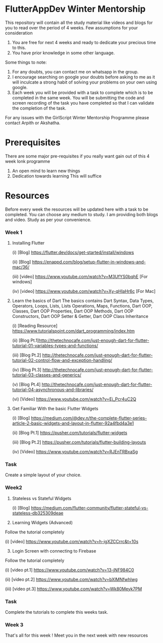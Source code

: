 # FlutterAppDev Winter Mentorship
This repository will contain all the study material like videos and blogs for you to read over the period of 4 weeks. Few assumptions for your consideration
1. You are free for next 4 weeks and ready to dedicate your precious time to this.
2. You have prior knowledge in some other language.

Some things to note:
1. For any doubts, you can contact me on whatsapp in the group.
2. I encourage searching on google your doubts before asking to me as it will inculcate a strong habit of solving your problems on your own using google.
3. Each week you will be provided with a task to complete which is to be completed in the same week. You will be submitting the code and screen recording of the task you have completed so that I can validate the completion of the task.

For any issues with the GirlScript Winter Mentorship Programme please contact Arpith or Akshatha.

# Prerequisites 
There are some major pre-requisites if you really want gain out of this 4 week lonk programme
1. An open mind to learn new things
2. Dedication towards learning
This will suffice 

# Resources 
Before every week the resources will be updated here with a task to be completed. You can choose any medium to study. I am providing both blogs and video. Study as per your convenience.
### Week 1
1. Installing Flutter 
 
   (i) [Blog] https://flutter.dev/docs/get-started/install/windows 
 
   (ii) [Blog] https://enappd.com/blog/setup-flutter-in-windows-and-mac/36/
 
   (iii) [video] https://www.youtube.com/watch?v=M3UfYS0bqhE [For windows]
 
   (iv) [video] https://www.youtube.com/watch?v=Xy-qHlaHr6c [For Mac]

2. Learn the basics of Dart
The basics contains
Dart Syntax, Data Types, Operators, Loops, Lists, Lists Operations, Maps, Functions, Dart OOP, Classes, Dart OOP Properties, Dart OOP Methods, Dart OOP Constructors, Dart OOP Setter & Getter, Dart OOP Class Inheritance
 
   (i) [Reading Resource] https://www.tutorialspoint.com/dart_programming/index.htm
 
   (ii) [Blog Pt.1]http://thetechnocafe.com/just-enough-dart-for-flutter-tutorial-01-variables-types-and-functions/
 
   (iii) [Blog Pt.2] http://thetechnocafe.com/just-enough-dart-for-flutter-tutorial-02-control-flow-and-exception-handling/
 
   (iv) [Blog Pt.3] http://thetechnocafe.com/just-enough-dart-for-flutter-tutorial-03-classes-and-generics/
 
   (v) [Blog Pt.4] http://thetechnocafe.com/just-enough-dart-for-flutter-tutorial-04-asynchronous-and-libraries/
 
   (vi) [Video] https://www.youtube.com/watch?v=Ej_Pcr4uC2Q

3. Get Familiar With the basic Flutter Widgets
 
   (i) [Blog] https://medium.com/@dev.n/the-complete-flutter-series-article-2-basic-widgets-and-layout-in-flutter-92a4fbd4a3e1
 
   (ii) [Blog Pt.1] https://pusher.com/tutorials/flutter-widgets
 
   (iii) [Blog Pt.2] https://pusher.com/tutorials/flutter-building-layouts
 
   (iv) [Video] https://www.youtube.com/watch?v=RJEnTRBxaSg

### Task
Create a simple layout of your choice.


### Week2
1. Stateless vs Stateful Widgets

   (i) [Blog] https://medium.com/flutter-community/flutter-stateful-vs-stateless-db325309deae
   
2. Learning Widgets (Advanced)

Follow the tutorial completely 

   (i) [video] https://www.youtube.com/watch?v=h-igXZCCrrc&t=10s
    
3. Login Screen with connecting to Firebase

Follow the tutorial completely

   (i) [video pt.1] https://www.youtube.com/watch?v=13-jNF984C0
    
   (ii) [video pt.2] https://www.youtube.com/watch?v=bXlMNfwhlwg
    
   (iii) [video pt.3] https://www.youtube.com/watch?v=Wk80Meyk7PM
    
### Task
Complete the tutorials to complete this weeks task.

### Week 3

That's all for this week ! Meet you in the next week with new resources

